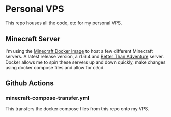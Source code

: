 # Personal VPS
This repo houses all the code, etc for my personal VPS. 

## Minecraft Server
I'm using the [Minecraft Docker Image](https://hub.docker.com/r/itzg/minecraft-server/) to host a few different Minecraft servers. A latest release version, a r1.6.4 and [Better Than Adventure](https://www.betterthanadventure.net/) server. Docker allows me to spin these servers up and down quickly, make changes using docker compose files and allow for ci/cd. 

## Github Actions
### minecraft-compose-transfer.yml
This transfers the docker compose files from this repo onto my VPS. 



